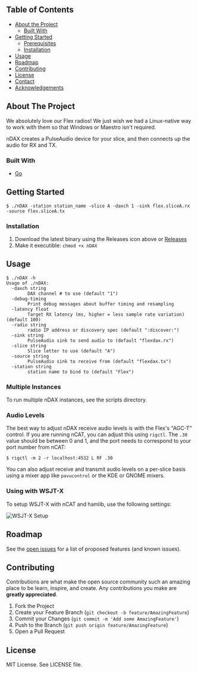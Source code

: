 ## Table of Contents

* [About the Project](#about-the-project)
  * [Built With](#built-with)
* [Getting Started](#getting-started)
  * [Prerequisites](#prerequisites)
  * [Installation](#installation)
* [Usage](#usage)
* [Roadmap](#roadmap)
* [Contributing](#contributing)
* [License](#license)
* [Contact](#contact)
* [Acknowledgements](#acknowledgements)



<!-- ABOUT THE PROJECT -->
## About The Project

We absolutely love our Flex radios! We just wish we had a Linux-native way to work with them so that Windows or Maestro isn't required.

nDAX creates a PulseAudio device for your slice, and then connects up the audio for RX and TX.

### Built With

* [Go](https://golang.org)

## Getting Started

```
$ ./nDAX -station station_name -slice A -daxch 1 -sink flex.sliceA.rx -source flex.sliceA.tx
```

### Installation

1. Download the latest binary using the Releases icon above or [Releases](https://github.com/kc2g-flex-tools/nDAX/releases)
2. Make it executible: `chmod +x nDAX`

<!-- USAGE EXAMPLES -->
## Usage

```
$ ./nDAX -h
Usage of ./nDAX:
  -daxch string
        DAX channel # to use (default "1")
  -debug-timing
        Print debug messages about buffer timing and resampling
  -latency float
        Target RX latency (ms, higher = less sample rate variation) (default 100)
  -radio string
        radio IP address or discovery spec (default ":discover:")
  -sink string
        PulseAudio sink to send audio to (default "flexdax.rx")
  -slice string
        Slice letter to use (default "A")
  -source string
        PulseAudio sink to receive from (default "flexdax.tx")
  -station string
        station name to bind to (default "Flex")
```
### Multiple Instances

To run multiple nDAX instances, see the scripts directory.

### Audio Levels

The best way to adjust nDAX receive audio levels is with the Flex's "AGC-T" control. If you are running nCAT, you can
adjust this using `rigctl`. The `.30` value should be between 0 and 1, and the port needs to correspond to your port number from nCAT:

```
$ rigctl -m 2 -r localhost:4532 L RF .30
```

You can also adjust receive and transmit audio levels on a per-slice basis using a mixer app like `pavucontrol` or the KDE or GNOME mixers.

### Using with WSJT-X

To setup WSJT-X with nCAT and hamlib, use the following settings:

![WSJT-X Setup](https://raw.githubusercontent.com/kc2g-flex-tools/nDAX/master/docs/wsjtx_audio.png)

<!-- ROADMAP -->
## Roadmap

See the [open issues](https://github.com/kc2g-flex-tools/nDAX/issues) for a list of proposed features (and known issues).

<!-- CONTRIBUTING -->
## Contributing

Contributions are what make the open source community such an amazing place to be learn, inspire, and create. Any contributions you make are **greatly appreciated**.

1. Fork the Project
2. Create your Feature Branch (`git checkout -b feature/AmazingFeature`)
3. Commit your Changes (`git commit -m 'Add some AmazingFeature'`)
4. Push to the Branch (`git push origin feature/AmazingFeature`)
5. Open a Pull Request


<!-- LICENSE -->
## License

MIT License. See LICENSE file.

